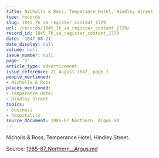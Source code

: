 ```yaml
---
title: Nicholls & Ross, Temperance Hotel, Hindley Street
type: records
slug: 1845_76_sa_register_content_1729
url: /records/1845_76_sa_register_content_1729/
record_id: 1845_76_sa_register_content_1729
date: '1847-08-21'
date_display: null
volume: null
issue_number: null
page: '1'
article_type: advertisement
issue_reference: 21 August 1847, page 1
people_mentioned:
- Nicholls & Ross
places_mentioned:
- Temperance Hotel
- Hindley Street
topics:
- business
- hospitality
source_document: 1985-87_Northern__Argus.md
---
```


Nicholls & Ross, Temperance Hotel, Hindley Street.

Source: [1985-87_Northern__Argus.md](/downloads/markdown/1985-87_Northern__Argus.md)
